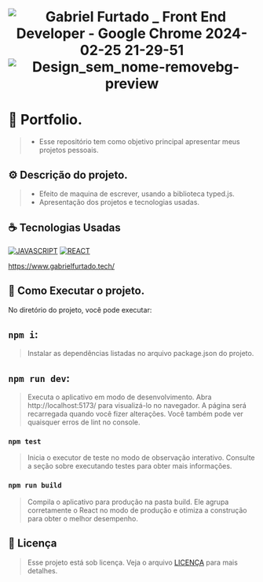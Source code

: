 <h1 align="center" width:100%>

![Gabriel Furtado _ Front End Developer - Google Chrome 2024-02-25 21-29-51](https://github.com/gabrielsousaf/Portfolio-Gabriel-Furtado/assets/121953504/2406a079-3388-4955-9dfb-4d0d29567a1b)
![Design_sem_nome-removebg-preview](https://github.com/gabrielsousaf/Portfolio-Gabriel-Furtado/assets/121953504/1a38df0b-b769-4d24-878c-7ffcaae67c90)



# 📱 Portfolio.
> * Esse repositório tem como objetivo principal apresentar meus projetos pessoais.
  

## ⚙ Descrição do projeto.
> * Efeito de maquina de escrever, usando a biblioteca typed.js.
> * Apresentação dos projetos e tecnologias usadas.

 

## ☕ Tecnologias Usadas

[![JAVASCRIPT](https://img.shields.io/badge/JavaScript-F7DF1E?style=for-the-badge&logo=javascript&logoColor=black)](#)
[![REACT](https://img.shields.io/badge/React-20232A?style=for-the-badge&logo=react&logoColor=61DAFB)](#)

https://www.gabrielfurtado.tech/

## 📎 Como Executar o projeto.

No diretório do projeto, você pode executar:

## `npm i`:
> Instalar as dependências listadas no arquivo package.json do projeto.

## `npm run dev`: 
> Executa o aplicativo em modo de desenvolvimento.
> Abra http://localhost:5173/ para visualizá-lo no navegador.
> A página será recarregada quando você fizer alterações.
> Você também pode ver quaisquer erros de lint no console.

### `npm test`
> Inicia o executor de teste no modo de observação interativo.
> Consulte a seção sobre executando testes para obter mais informações.

### `npm run build`
> Compila o aplicativo para produção na pasta build.
> Ele agrupa corretamente o React no modo de produção e otimiza a construção para obter o melhor desempenho.
   
## 📝 Licença

> Esse projeto está sob licença. Veja o arquivo [LICENÇA](LICENSE) para mais detalhes.


